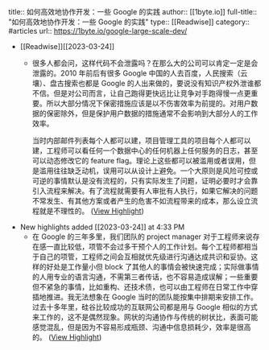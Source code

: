 title:: 如何高效地协作开发：一些 Google 的实践
author:: [[1byte.io]]
full-title:: "如何高效地协作开发：一些 Google 的实践"
type:: [[Readwise]]
category:: #articles
url:: https://1byte.io/google-large-scale-dev/

- [[Readwise]][[2023-03-24]]
	- 很多人都会问，这样代码不会泄露吗？在那么大的公司可以肯定一定是会泄露的。2010 年前后有很多 Google 中国的人去百度，人民搜索（云壤）、盘古搜索也都是 Google 的人出来做的，要说没有知识产权外泄谁都不信。但是对公司而言，让自己跑得更快远比让竞争对手跑得慢一点更重要。所以大部分情况下保密措施应该是以不伤害效率为前提的。对用户数据的保密除外，但是保护用户数据的措施通常不会影响到大部分人的工作效率。
	  
	  当时内部邮件列表每个人都可以建，项目管理工具的项目每个人都可以建，工程师可以看任何一个数据中心的任何机器上任何服务的日志，甚至可以动态修改它的 feature flag。理论上这些都可以被滥用或者误用，但是滥用往往缺乏动机，误用可以从设计上避免。一个大原则是风险可控或可逆的事情默认是没有流程的，只有实际发生了问题，证明必要时才会靠引入流程来解决。有了流程就需要有人审批有人执行，如果它解决的问题不常发生、有其他方案或者产生的危害不如流程带来的成本，那么设立流程就是不理性的。 ([View Highlight](https://read.readwise.io/read/01gw98rqcrkfzz2g35y9tdbcnf))
- New highlights added [[2023-03-24]] at 4:33 PM
	- 在 Google 的三年多里，我们团队的 project manager 对于工程师来说存在感一直比较低，项管不会过多干预个人的工作计划。每个工程师都相当于自己的项管，工程师之间会互相就优先级进行沟通达成共识和妥协。这样的好处是工作量小但 block 了其他人的事情会被快速完成；实际做事情的人用专业的语言沟通，不需第三者传话，也不容易造成误解；一些重要但不紧急的事情，比如重构、还技术债，也可以由工程师在日常工作中穿插地推进。我无法想象在 Google 当时的团队能按集中排期来安排工作。过去十多年里，硅谷比较成功的互联网公司都是用与 Google 相似的方式来工作的，这不是偶然现象。网状的沟通协作与传统的树状比，表面可能感觉混乱，但是因为不容易形成瓶颈、沟通中信息损耗少，效率是很高的。 ([View Highlight](https://read.readwise.io/read/01gw99q6npy7grx9twhwkxxend))